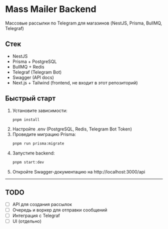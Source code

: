 # Mass Mailer Backend

Массовые рассылки по Telegram для магазинов (NestJS, Prisma, BullMQ, Telegraf)

## Стек

- NestJS
- Prisma + PostgreSQL
- BullMQ + Redis
- Telegraf (Telegram Bot)
- Swagger (API docs)
- Next.js + Tailwind (frontend, не входит в этот репозиторий)

## Быстрый старт

1. Установите зависимости:
   ```bash
   pnpm install
   ```
2. Настройте .env (PostgreSQL, Redis, Telegram Bot Token)
3. Проведите миграцию Prisma:
   ```bash
   pnpm run prisma:migrate
   ```
4. Запустите backend:
   ```bash
   pnpm start:dev
   ```
5. Откройте Swagger-документацию на http://localhost:3000/api

---

## TODO

- [ ] API для создания рассылок
- [ ] Очередь и воркер для отправки сообщений
- [ ] Интеграция с Telegraf
- [ ] UI (отдельно)
